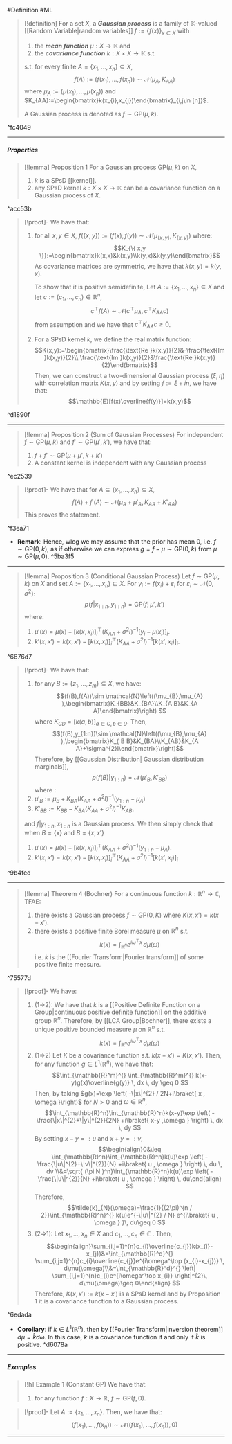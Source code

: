 #Definition #ML 
> [!definition]
>  For a set $X$, a ***Gaussian process*** is a family of $\mathbb{K}$-valued [[Random Variable|random variables]]  $f:=\{ f(x) \}_{x\in X}$ with 
>  1. the ***mean function*** $\mu:X\to \mathbb{K}$ and 
>  2. the ***covariance function*** $k:X \times X\to \mathbb{K}$ s.t. 
> 
> s.t. for every finite $A=\{ x_{1},\dots,x_{n} \}\subseteq X$, $$f(A):=(f(x_{1}),\dots,f(x_{n})) \sim \mathcal{N}\left( \mu_{A},K_{AA}\right)$$where $\mu_{A}:=(\mu(x_{1}),\dots,\mu(x_{n}))$ and $K_{AA}:=\begin{bmatrix}k(x_{i},x_{j})\end{bmatrix}_{i,j\in [n]}$.
> 
> A Gaussian process is denoted as $f \sim \text{GP}(\mu,k)$.

^fc4049

---
##### Properties
> [!lemma] Proposition 1
> For a Gaussian process $\text{GP}(\mu,k)$ on $X$,
> 1. $k$ is a SPsD [[kernel]]. 
> 2. any SPsD kernel $k:X\times X\to \mathbb{K}$ can be a covariance function on a Gaussian process of $X$. 

^acc53b

> [!proof]-
> We have that:
> 1. for all $x,y\in X$, $f(\{ x,y \}):=(f(x),f(y)) \sim \mathcal{N}(\mu_{\{ x,y \}},K_{\{ x,y \}})$ where: $$K_{\{ x,y \}}:=\begin{bmatrix}k(x,x)&k(x,y)\\k(y,x)&k(y,y)\end{bmatrix}$$As covariance matrices are symmetric, we have that $k(x,y)=k(y,x)$. 
>    
>    To show that it is positive semidefinite, Let $A:=\{ x_{1},\dots,x_{n} \}\subseteq X$ and let $c:=(c_{1},\dots,c_{n})\in \mathbb{R}^n$, $$c^\top f(A) \sim \mathcal{N}(c^\top \mu_{A},c^\top K_{AA}c)$$from assumption and we have that $c^\top K_{AA}c\geq 0$.  
> 2. For a SPsD kernel $k$, we define the real matrix function: $$K(x,y):=\begin{bmatrix}\frac{\text{Re }k(x,y)}{2}&-\frac{\text{Im }k(x,y)}{2}\\ \frac{\text{Im }k(x,y)}{2}&\frac{\text{Re }k(x,y)}{2}\end{bmatrix}$$Then, we can construct a two-dimensional Gaussian process $(\xi,\eta)$ with correlation matrix $K(x,y)$ and by setting $f:=\xi+i\eta$, we have that: $$\mathbb{E}[f(x)\overline{f(y)}]=k(x,y)$$

^d1890f

---
> [!lemma] Proposition 2 (Sum of Gaussian Processes)
> For independent $f\sim \text{GP}(\mu,k)$ and $f' \sim \text{GP}(\mu',k')$, we have that:
> 1. $f+f' \sim \text{GP}(\mu+\mu',k+k')$
> 2. A constant kernel is independent with any Gaussian process

^ec2539

> [!proof]-
> We have that for $A\subseteq\{ x_{1},\dots,x_{n} \}\subseteq X$, $$f(A)+f'(A)\sim \mathcal{N}(\mu_{A}+\mu'_{A},K_{AA}+K'_{A A})$$This proves the statement.

^f3ea71

- **Remark**: Hence, wlog we may assume that the prior has mean 0, i.e. $f \sim \text{GP}(0,k)$, as if otherwise we can express $g=f-\mu \sim \text{GP}(0,k)$ from $\mu \sim \text{GP}(\mu,0)$.  ^5ba3f5
---
> [!lemma] Proposition 3 (Conditional Gaussian Process)
> Let $f\sim \text{GP}(\mu,k)$ on $X$ and set $A:=\{ x_{1},\dots,x_{n} \}\subseteq X$. For $y_{i}:=f(x_{i})+\varepsilon_{i}$ for $\varepsilon_{i} \sim \mathcal{N}(0,\sigma^{2})$:
> $$p(f|x_{1:n},y_{1:n})=\text{GP}(f;\mu',k')$$ where:
> 1. $\mu'(x)=\mu(x)+[k(x,x_{i})]_{i}^\top (K_{A A}+\sigma^{2}I)^{-1}[y_{i}-\mu(x_{i})]_{i}$.
> 2. $k'(x,x')=k(x,x')-[k(x,x_{i})]_{i}^\top(K_{AA}+\sigma^{2}I)^{-1}[k(x',x_{i})]_{i}$.

^6676d7

> [!proof]-
> We have that:
> 1. for any $B:=\{ z_{1},\dots,z_{m} \}\subseteq X$, we have: $$(f(B),f(A))\sim \mathcal{N}\left((\mu_{B},\mu_{A}  ),\begin{bmatrix}K_{BB}&K_{BA}\\K_{A B}&K_{A A}\end{bmatrix}\right) $$where $K_{CD}=[k(a,b)]_{a\in C,b\in D}$. Then, $$(f(B),y_{1:n})\sim \mathcal{N}\left((\mu_{B},\mu_{A}  ),\begin{bmatrix}K_{ B B}&K_{BA}\\K_{AB}&K_{A A}+\sigma^{2}I\end{bmatrix}\right)$$Therefore, by [[Gaussian Distribution| Gaussian distribution marginals]], $$p(f(B)|y_{1:n})=\mathcal{N}(\mu'_{B},K'_{BB})$$ where :
> 	1. $\mu'_{B}:=\mu_{B}+K_{BA}(K_{ A A}+\sigma^{2}I)^{-1}(y_{1:n}-\mu_{A})$
> 	1. $K'_{B B}:=K_{B B }-K_{BA}(K_{AA}+\sigma^{2}I)^{-1}K_{AB}$.
> 	
> 	and $f|y_{1:n},x_{1:n}$ is a Gaussian process. We then simply check that when $B=\{ x \}$ and $B=\{ x,x' \}$
> 	1. $\mu'(x)=\mu(x)+[k(x,x_{i})]_{i}^\top (K_{A A}+\sigma^{2}I)^{-1}(y_{1:n}-\mu_{A})$.
> 	2. $k'(x,x')=k(x,x')-[k(x,x_{i})]_{i}^\top(K_{AA}+\sigma^{2}I)^{-1}[k(x',x_{i})]_{i}$

^9b4fed

---
> [!lemma] Theorem 4 (Bochner)
> For a continuous function $k:\mathbb{R}^n\to \mathbb{C}$, TFAE:
> 1.  there exists a Gaussian process $f \sim \text{GP}(0,K)$ where $K(x,x')=k(x-x')$. 
> 2. there exists a positive finite Borel measure $\mu$ on $\mathbb{R}^n$ s.t. $$k(x)=\int_{\mathbb{R}^n}e^{i\omega^\top x}  \, d\mu(\omega) $$i.e. $k$ is the [[Fourier Transform|Fourier transform]] of some positive finite measure. 

^75577d

> [!proof]-
> We have:
> 1. (1=>2): We have that $k$ is a [[Positive Definite Function on a Group|continuous positive definite function]] on the additive group $\mathbb{R}^n$. Therefore, by [[LCA Group|Bochner]], there exists a unique positive bounded measure $\mu$ on $\mathbb{R}^n$ s.t. $$k(x)=\int_{\mathbb{R}^n} e^{i\omega^\top x}\, d\mu(\omega) $$
> 1. (1=>2) Let $K$ be a covariance function s.t. $k(x-x')=K(x,x')$. Then, for any function $g\in L^1(\mathbb{R}^n)$, we have that: $$\int_{\mathbb{R}^m}^{} \int_{\mathbb{R}^m}^{} k(x-y)g(x)\overline{g(y)} \, dx  \, dy \geq 0 $$Then, by taking $g(x)=\exp \left( -\|x\|^{2} / 2N+i\braket{ x , \omega }\right)$ for $N>0$ and $\omega\in \mathbb{R}^n$, $$\int_{\mathbb{R}^n}\int_{\mathbb{R}^n}k(x-y)\exp \left( -\frac{\|x\|^{2}+\|y\|^{2}}{2N} +i\braket{ x-y ,\omega  } \right)   \, dx   \, dy $$By setting $x-y=:u$ and $x+y=:v$, $$\begin{align}0&\leq \int_{\mathbb{R}^n}\int_{\mathbb{R}^n}k(u)\exp \left( -\frac{\|u\|^{2}+\|v\|^{2}}{N}  +i\braket{ u , \omega } \right)  \, du   \, dv \\&=\sqrt{ (\pi N )^n}\int_{\mathbb{R}^n}k(u)\exp \left( -\frac{\|u\|^{2}}{N}  +i\braket{ u , \omega } \right)  \, du\end{align} $$Therefore, $$\tilde{k}_{N}(\omega)=\frac{1}{(2\pi)^{n / 2}}\int_{\mathbb{R}^n}^{} k(u)e^{-\|u\|^{2} / N} e^{i\braket{ u , \omega } }\, du\geq 0 $$
> 2. (2=>1): Let $x_{1},\dots,x_{n}\in X$ and $c_{1},\dots,c_{n}\in \mathbb{C}$ . Then, $$\begin{align}\sum_{i,j=1}^{n}c_{i}\overline{c_{j}}k(x_{i}-x_{j})&=\int_{\mathbb{R}^d}^{} \sum_{i,j=1}^{n}c_{i}\overline{c_{j}}e^{i\omega^\top (x_{i}-x_{j})} \, d\mu(\omega)\\&=\int_{\mathbb{R}^d}^{} \left| \sum_{i,j=1}^{n}c_{i}e^{i\omega^\top x_{i}} \right|^{2}\, d\mu(\omega)\geq 0\end{align} $$Therefore, $K(x,x'):=k(x-x')$ is a SPsD kernel and by Proposition 1 it is a covariance function to a Gaussian process.

^6edada

- **Corollary**: if $k\in L^1(\mathbb{R}^n)$, then by [[Fourier Transform|inversion theorem]] $d\mu=\widehat{k}d\omega$. In this case, $k$ is a covariance function if and only if $\widehat{k}$ is positive. ^d6078a
---
##### Examples
> [!h] Example 1 (Constant GP)
> We have that:
> 1. for any function $f:X \to \mathbb{R}$, $f \sim \text{GP}(f,0)$.

> [!proof]-
> Let $A:=\{ x_{1},\dots,x_{n} \}$. Then, we have that: $$(f(x_{1}),\dots,f(x_{n})) \sim \mathcal{N}((f(x_{1}),\dots,f(x_{n})),0)$$
---
